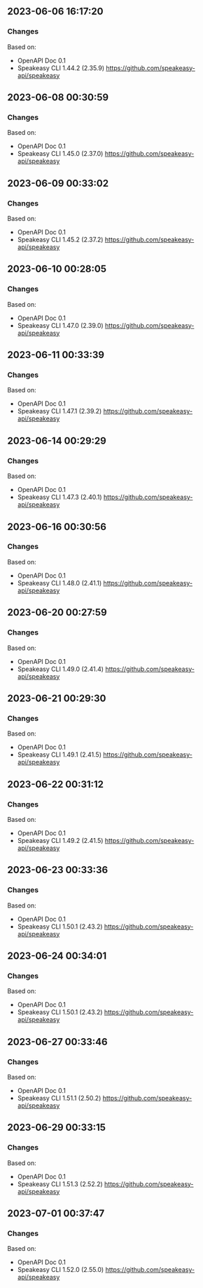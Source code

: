 

## 2023-06-06 16:17:20
### Changes
Based on:
- OpenAPI Doc 0.1 
- Speakeasy CLI 1.44.2 (2.35.9) https://github.com/speakeasy-api/speakeasy

## 2023-06-08 00:30:59
### Changes
Based on:
- OpenAPI Doc 0.1 
- Speakeasy CLI 1.45.0 (2.37.0) https://github.com/speakeasy-api/speakeasy

## 2023-06-09 00:33:02
### Changes
Based on:
- OpenAPI Doc 0.1 
- Speakeasy CLI 1.45.2 (2.37.2) https://github.com/speakeasy-api/speakeasy

## 2023-06-10 00:28:05
### Changes
Based on:
- OpenAPI Doc 0.1 
- Speakeasy CLI 1.47.0 (2.39.0) https://github.com/speakeasy-api/speakeasy

## 2023-06-11 00:33:39
### Changes
Based on:
- OpenAPI Doc 0.1 
- Speakeasy CLI 1.47.1 (2.39.2) https://github.com/speakeasy-api/speakeasy

## 2023-06-14 00:29:29
### Changes
Based on:
- OpenAPI Doc 0.1 
- Speakeasy CLI 1.47.3 (2.40.1) https://github.com/speakeasy-api/speakeasy

## 2023-06-16 00:30:56
### Changes
Based on:
- OpenAPI Doc 0.1 
- Speakeasy CLI 1.48.0 (2.41.1) https://github.com/speakeasy-api/speakeasy

## 2023-06-20 00:27:59
### Changes
Based on:
- OpenAPI Doc 0.1 
- Speakeasy CLI 1.49.0 (2.41.4) https://github.com/speakeasy-api/speakeasy

## 2023-06-21 00:29:30
### Changes
Based on:
- OpenAPI Doc 0.1 
- Speakeasy CLI 1.49.1 (2.41.5) https://github.com/speakeasy-api/speakeasy

## 2023-06-22 00:31:12
### Changes
Based on:
- OpenAPI Doc 0.1 
- Speakeasy CLI 1.49.2 (2.41.5) https://github.com/speakeasy-api/speakeasy

## 2023-06-23 00:33:36
### Changes
Based on:
- OpenAPI Doc 0.1 
- Speakeasy CLI 1.50.1 (2.43.2) https://github.com/speakeasy-api/speakeasy

## 2023-06-24 00:34:01
### Changes
Based on:
- OpenAPI Doc 0.1 
- Speakeasy CLI 1.50.1 (2.43.2) https://github.com/speakeasy-api/speakeasy

## 2023-06-27 00:33:46
### Changes
Based on:
- OpenAPI Doc 0.1 
- Speakeasy CLI 1.51.1 (2.50.2) https://github.com/speakeasy-api/speakeasy

## 2023-06-29 00:33:15
### Changes
Based on:
- OpenAPI Doc 0.1 
- Speakeasy CLI 1.51.3 (2.52.2) https://github.com/speakeasy-api/speakeasy

## 2023-07-01 00:37:47
### Changes
Based on:
- OpenAPI Doc 0.1 
- Speakeasy CLI 1.52.0 (2.55.0) https://github.com/speakeasy-api/speakeasy